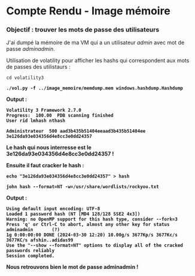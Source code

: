 # Compte Rendu - Image mémoire 

### Objectif : trouver les mots de passe des utilisateurs 

J'ai dumpé la mémoire de ma VM qui a un utilisateur *admin* avec mot de passe *adminadmin*.


Utilisation de volatility pour afficher les hashs qui correspondent aux mots de passes des utilistaurs : 

    cd volatility3
<b>

    ./vol.py -f ../image_memoire/memdump.mem windows.hashdump.Hashdump

Output :

    Volatility 3 Framework 2.7.0
    Progress:  100.00  PDB scanning finished                                                                                              
    User rid lmhash nthash

    Administrateur  500 aad3b435b51404eeaad3b435b51404ee    3e126da93e034356d4e8cc3e0dd24357


Le hash qui nous interresse est le **3e126da93e034356d4e8cc3e0dd24357** !

Ensuite il faut cracker le hash :

    echo "3e126da93e034356d4e8cc3e0dd24357" > hash

    john hash --format=NT -w=/usr/share/wordlists/rockyou.txt

Output :

    Using default input encoding: UTF-8
    Loaded 1 password hash (NT [MD4 128/128 SSE2 4x3])
    Warning: no OpenMP support for this hash type, consider --fork=3
    Press 'q' or Ctrl-C to abort, almost any other key for status
    adminadmin       (?)     
    1g 0:00:00:00 DONE (2024-03-30 12:20) 10.00g/s 3677Kp/s 3677Kc/s 3677KC/s afshin..adidas99
    Use the "--show --format=NT" options to display all of the cracked passwords reliably
    Session completed. 

Nous retrouvons bien le mot de passe **adminadmin** !

